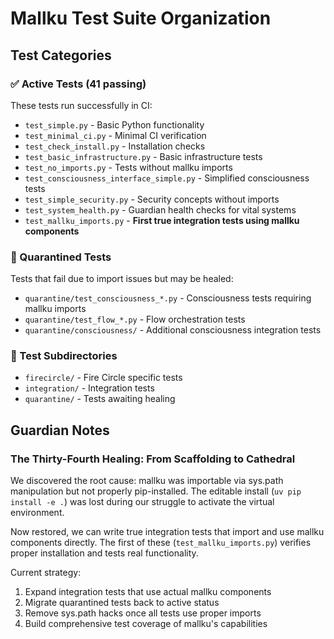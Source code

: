 # Mallku Test Suite Organization

## Test Categories

### ✅ Active Tests (41 passing)
These tests run successfully in CI:
- `test_simple.py` - Basic Python functionality
- `test_minimal_ci.py` - Minimal CI verification
- `test_check_install.py` - Installation checks
- `test_basic_infrastructure.py` - Basic infrastructure tests
- `test_no_imports.py` - Tests without mallku imports
- `test_consciousness_interface_simple.py` - Simplified consciousness tests
- `test_simple_security.py` - Security concepts without imports
- `test_system_health.py` - Guardian health checks for vital systems
- `test_mallku_imports.py` - **First true integration tests using mallku components**

### 🚧 Quarantined Tests
Tests that fail due to import issues but may be healed:
- `quarantine/test_consciousness_*.py` - Consciousness tests requiring mallku imports
- `quarantine/test_flow_*.py` - Flow orchestration tests
- `quarantine/consciousness/` - Additional consciousness integration tests

### 📁 Test Subdirectories
- `firecircle/` - Fire Circle specific tests
- `integration/` - Integration tests
- `quarantine/` - Tests awaiting healing

## Guardian Notes

### The Thirty-Fourth Healing: From Scaffolding to Cathedral

We discovered the root cause: mallku was importable via sys.path manipulation but not properly pip-installed. The editable install (`uv pip install -e .`) was lost during our struggle to activate the virtual environment.

Now restored, we can write true integration tests that import and use mallku components directly. The first of these (`test_mallku_imports.py`) verifies proper installation and tests real functionality.

Current strategy:
1. Expand integration tests that use actual mallku components
2. Migrate quarantined tests back to active status
3. Remove sys.path hacks once all tests use proper imports
4. Build comprehensive test coverage of mallku's capabilities
